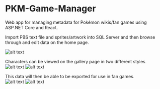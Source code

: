# PKM-Game-Manager
Web app for managing metadata for Pokémon wikis/fan games using ASP.NET Core and React.

Import PBS text file and sprites/artwork into SQL Server and then browse through and edit data on the home page.

![alt text](https://i.imgur.com/tx5mFu7.gif)

Characters can be viewed on the gallery page in two different styles. 
![alt text](https://i.imgur.com/eqEq3bn.png)
![alt text](https://i.imgur.com/Ossg22s.png)

This data will then be able to be exported for use in fan games.  
![alt text](https://i.imgur.com/A2IFhgg.gif)
![alt text](https://i.imgur.com/no4OiXM.gif)